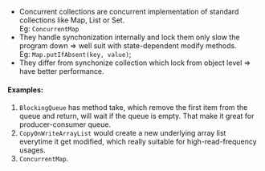 * Concurrent collections are concurrent implementation of standard collections like Map, List or Set.   
Eg: `ConcurrentMap`  
* They handle synchonization internally and lock them only slow the program down => well suit with state-dependent modify methods.  
Eg: `Map.putIfAbsent(key, value)`;
* They differ from synchonize collection which lock from object level => have better performance.

#### Examples: 
1. `BlockingQueue` has method take, which remove the first item from the queue and return, will wait if the queue is empty. That make it great for producer-consumer queue.
2. `CopyOnWriteArrayList` would create a new underlying array list everytime it get modified, which really suitable for high-read-frequency usages.
3. `ConcurrentMap`.